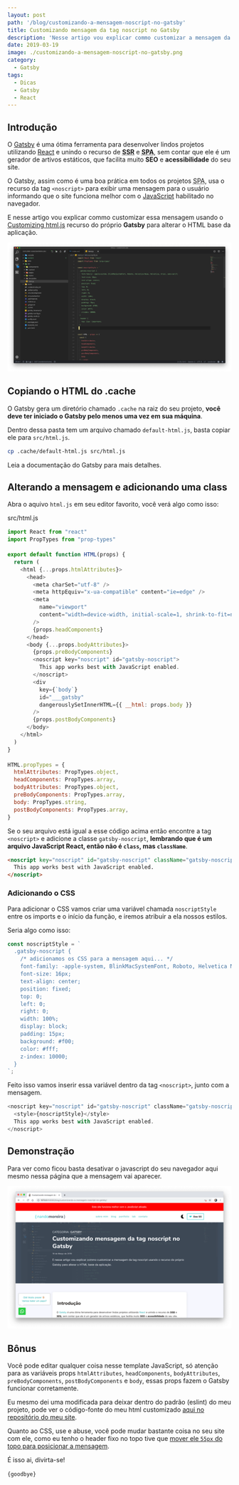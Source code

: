 ```yaml
---
layout: post
path: '/blog/customizando-a-mensagem-noscript-no-gatsby'
title: Customizando mensagem da tag noscript no Gatsby
description: 'Nesse artigo vou explicar commo customizar a mensagem da tag noscript usando o recurso do próprio Gatsby para alterar o HTML base da aplicação.'
date: 2019-03-19
image: ./customizando-a-mensagem-noscript-no-gatsby.png
category:
  - Gatsby
tags:
  - Dicas
  - Gatsby
  - React
---
```


## Introdução

O [Gatsby](https://www.gatsbyjs.org/) é uma ótima ferramenta para desenvolver lindos projetos utilizando [React](https://reactjs.org/) e unindo o recurso de **<abbr title="Server Side Rendering">SSR</abbr>** e **<abbr title="Single Page Application">SPA</abbr>**, sem contar que ele é um gerador de artivos estáticos, que facilita muito **SEO** e **acessibilidade** do seu site.

O Gatsby, assim como é uma boa prática em todos os projetos <abbr title="Single Page Application">SPA</abbr>, usa o recurso da tag `<noscript>` para exibir uma mensagem para o usuário informando que o site funciona melhor com o [JavaScript](https://link) habilitado no navegador.

E nesse artigo vou explicar commo customizar essa mensagem usando o [Customizing html.js](https://www.gatsbyjs.org/docs/custom-html/) recurso do próprio **Gatsby** para alterar o HTML base da aplicação.

![Customizando mensagem da tag noscript no Gatsby](./customizando-a-mensagem-noscript-no-gatsby.png)

## Copiando o HTML do .cache

O Gatsby gera um diretório chamado `.cache` na raiz do seu projeto, **você deve ter iniciado o Gatsby pelo menos uma vez em sua máquina**.

Dentro dessa pasta tem um arquivo chamado `default-html.js`, basta copiar ele para `src/html.js`.

```sh
cp .cache/default-html.js src/html.js
```

Leia a documentação do Gatsby para mais detalhes.

## Alterando a mensagem e adicionando uma class

Abra o aquivo `html.js` em seu editor favorito, você verá algo como isso:

<div class="language-filename">src/html.js</div>

```javascript
import React from "react"
import PropTypes from "prop-types"

export default function HTML(props) {
  return (
    <html {...props.htmlAttributes}>
      <head>
        <meta charSet="utf-8" />
        <meta httpEquiv="x-ua-compatible" content="ie=edge" />
        <meta
          name="viewport"
          content="width=device-width, initial-scale=1, shrink-to-fit=no"
        />
        {props.headComponents}
      </head>
      <body {...props.bodyAttributes}>
        {props.preBodyComponents}
        <noscript key="noscript" id="gatsby-noscript">
          This app works best with JavaScript enabled.
        </noscript>
        <div
          key={`body`}
          id="___gatsby"
          dangerouslySetInnerHTML={{ __html: props.body }}
        />
        {props.postBodyComponents}
      </body>
    </html>
  )
}

HTML.propTypes = {
  htmlAttributes: PropTypes.object,
  headComponents: PropTypes.array,
  bodyAttributes: PropTypes.object,
  preBodyComponents: PropTypes.array,
  body: PropTypes.string,
  postBodyComponents: PropTypes.array,
}
```

Se o seu arquivo está igual a esse código acima então encontre a tag `<noscript>` e adicione a classe `gatsby-noscript`, **lembrando que é um arquivo JavaScript React, então não é `class`, mas `className`**.

```html
<noscript key="noscript" id="gatsby-noscript" className="gatsby-noscript">
  This app works best with JavaScript enabled.
</noscript>
```

### Adicionando o CSS

Para adicionar o CSS vamos criar uma variável chamada `noscriptStyle` entre os imports e o início da função, e iremos atribuir a ela nossos estilos.

Seria algo como isso:

```javascript
const noscriptStyle = `
  .gatsby-noscript {
    /* adicionamos os CSS para a mensagem aqui... */
    font-family: -apple-system, BlinkMacSystemFont, Roboto, Helvetica Neue, Helvetica, Arial, sans-serif;
    font-size: 16px;
    text-align: center;
    position: fixed;
    top: 0;
    left: 0;
    right: 0;
    width: 100%;
    display: block;
    padding: 15px;
    background: #f00;
    color: #fff;
    z-index: 10000;
  }
`;
```

Feito isso vamos inserir essa variável dentro da tag `<noscript>`, junto com a mensagem.

```javascript
<noscript key="noscript" id="gatsby-noscript" className="gatsby-noscript">
  <style>{noscriptStyle}</style>
  This app works best with JavaScript enabled.
</noscript>
```

## Demonstração

Para ver como ficou basta desativar o javascript do seu navegador aqui mesmo nessa página que a mensagem vai aparecer.

![Customizando mensagem da tag noscript no Gatsby - Demonstração](./customizando-a-mensagem-noscript-no-gatsby-demo.png)

## Bônus

Você pode editar qualquer coisa nesse template JavaScript, só atenção para as variáveis props `htmlAttributes`, `headComponents`, `bodyAttributes`, `preBodyComponents`, `postBodyComponents` e `body`, essas props fazem o Gatsby funcionar corretamente.

Eu mesmo dei uma modificada para deixar dentro do padrão (eslint) do meu projeto, pode ver o código-fonte do meu html customizado [aqui no repositório do meu site](https://github.com/nandomoreirame/nandomoreira.dev/blob/dev/src/html.js#L4).

Quanto ao CSS, use e abuse, você pode mudar bastante coisa no seu site com ele, como eu tenho o header fixo no topo tive que [mover ele `55px` do topo para posicionar a mensagem](https://github.com/nandomoreirame/nandomoreira.dev/blob/dev/src/html.js#L20-L22).

É isso ai, divirta-se!

`{goodbye}`
